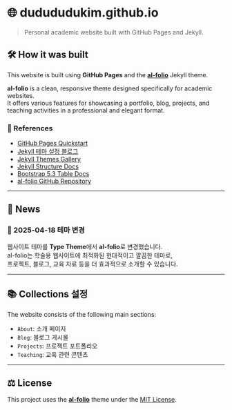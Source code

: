 # 🌐 dudududukim.github.io

> Personal academic website built with GitHub Pages and Jekyll.

## 🛠️ How it was built

This website is built using **GitHub Pages** and the [**al-folio**](https://github.com/alshedivat/al-folio) Jekyll theme.

**al-folio** is a clean, responsive theme designed specifically for academic websites.  
It offers various features for showcasing a portfolio, blog, projects, and teaching activities in a professional and elegant format.

### 🔗 References

- [GitHub Pages Quickstart](https://docs.github.com/ko/pages/quickstart)
- [Jekyll 테마 설정 블로그](https://velog.io/@dksduddnr33/GitHub-Pages%EB%A7%8C%EB%93%A4%EA%B8%B01-jekyll-%ED%85%8C%EB%A7%88-%EC%A0%95%ED%95%98%EA%B8%B0)
- [Jekyll Themes Gallery](http://jekyllthemes.org)
- [Jekyll Structure Docs](https://jekyllrb.com/docs/structure/)
- [Bootstrap 5.3 Table Docs](https://getbootstrap.com/docs/5.3/content/tables/)
- [al-folio GitHub Repository](https://github.com/alshedivat/al-folio)

---

## 📰 News

### 📅 2025-04-18 테마 변경
웹사이트 테마를 **Type Theme**에서 **al-folio**로 변경했습니다.  
al-folio는 학술용 웹사이트에 최적화된 현대적이고 깔끔한 테마로,  
프로젝트, 블로그, 교육 자료 등을 더 효과적으로 소개할 수 있습니다.

---

## 📚 Collections 설정

The website consists of the following main sections:

- `About`: 소개 페이지
- `Blog`: 블로그 게시물
- `Projects`: 프로젝트 포트폴리오
- `Teaching`: 교육 관련 콘텐츠

---

## ⚖️ License

This project uses the [**al-folio**](https://github.com/alshedivat/al-folio) theme under the [MIT License](LICENSE).

